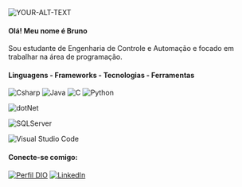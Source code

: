 <picture>
 <source media="(prefers-color-scheme: dark)" srcset="https://apexensino.com.br/wp-content/uploads/2020/06/aprender-a-programar.png">
 <source media="(prefers-color-scheme: light)" srcset="https://apexensino.com.br/wp-content/uploads/2020/06/aprender-a-programar.png">
 <img alt="YOUR-ALT-TEXT" src="https://apexensino.com.br/wp-content/uploads/2020/06/aprender-a-programar.png">
</picture>

#### Olá! Meu nome é Bruno

Sou estudante de Engenharia de Controle e Automação e focado em trabalhar na área de programação.


####  Linguagens - Frameworks - Tecnologias - Ferramentas  

![Csharp](https://img.shields.io/badge/CSharp-%23934B8E?style=flat-square&labelColor=%23414141&logo=csharp&logoColor=white)
![Java](https://img.shields.io/badge/java-%23ED8B00.svg?style=for-the-badge&logo=openjdk&logoColor=white)
![C](https://img.shields.io/badge/C-00599C?style=for-the-badge&logo=c&logoColor=white)
![Python](https://img.shields.io/badge/python-3670A0?style=for-the-badge&logo=python&logoColor=ffdd54)

![dotNet](https://img.shields.io/badge/.NET-%23631F74?style=flat-square&labelColor=%23414141&logo=dotnet&logoColor=white)

![SQLServer](https://img.shields.io/badge/SQLServer-%23DB2A20.svg?style=flat-square&labelColor=%23414141&logo=microsoftsqlserver&logoColor=white)

![Visual Studio Code](https://img.shields.io/badge/Visual%20Studio%20Code-%232D9EEA?style=flat-square&labelColor=%23414141&logo=visual-studio-code&logoColor=white)


####  Conecte-se comigo:

[![Perfil DIO](https://img.shields.io/badge/-Meu%20Perfil%20na%20DIO-30A3DC?style=for-the-badge)](https://www.dio.me/users/brunogg565)
[![LinkedIn](https://img.shields.io/badge/-LinkedIn-%230A66C2?style=flat-square&labelColor=%230A66C2&logo=linkedin&logoColor=black&link=https://www.linkedin.com/in/bruno-cardoso-holanda/)](https://www.linkedin.com/in/bruno-cardoso-holanda-380b22148/)


